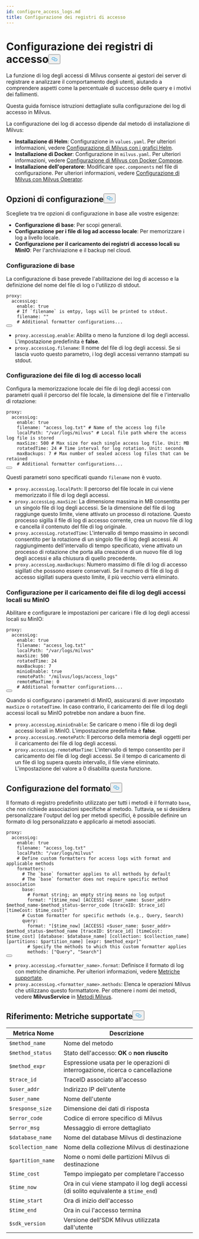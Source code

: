 ```yaml
---
id: configure_access_logs.md
title: Configurazione dei registri di accesso
---
```

<h1 id="Configure-Access-Logs" class="common-anchor-header">Configurazione dei registri di accesso<button data-href="#Configure-Access-Logs" class="anchor-icon" translate="no">
      <svg translate="no"
        aria-hidden="true"
        focusable="false"
        height="20"
        version="1.1"
        viewBox="0 0 16 16"
        width="16"
      >
        <path
          fill="#0092E4"
          fill-rule="evenodd"
          d="M4 9h1v1H4c-1.5 0-3-1.69-3-3.5S2.55 3 4 3h4c1.45 0 3 1.69 3 3.5 0 1.41-.91 2.72-2 3.25V8.59c.58-.45 1-1.27 1-2.09C10 5.22 8.98 4 8 4H4c-.98 0-2 1.22-2 2.5S3 9 4 9zm9-3h-1v1h1c1 0 2 1.22 2 2.5S13.98 12 13 12H9c-.98 0-2-1.22-2-2.5 0-.83.42-1.64 1-2.09V6.25c-1.09.53-2 1.84-2 3.25C6 11.31 7.55 13 9 13h4c1.45 0 3-1.69 3-3.5S14.5 6 13 6z"
        ></path>
      </svg>
    </button></h1><p>La funzione di log degli accessi di Milvus consente ai gestori dei server di registrare e analizzare il comportamento degli utenti, aiutando a comprendere aspetti come la percentuale di successo delle query e i motivi dei fallimenti.</p>
<p>Questa guida fornisce istruzioni dettagliate sulla configurazione dei log di accesso in Milvus.</p>
<p>La configurazione dei log di accesso dipende dal metodo di installazione di Milvus:</p>
<ul>
<li><strong>Installazione di Helm</strong>: Configurazione in <code translate="no">values.yaml</code>. Per ulteriori informazioni, vedere <a href="/docs/it/configure-helm.md">Configurazione di Milvus con i grafici Helm</a>.</li>
<li><strong>Installazione di Docker</strong>: Configurazione in <code translate="no">milvus.yaml</code>. Per ulteriori informazioni, vedere <a href="/docs/it/configure-docker.md">Configurazione di Milvus con Docker Compose</a>.</li>
<li><strong>Installazione dell'operatore</strong>: Modificare <code translate="no">spec.components</code> nel file di configurazione. Per ulteriori informazioni, vedere <a href="/docs/it/configure_operator.md">Configurazione di Milvus con Milvus Operator</a>.</li>
</ul>
<h2 id="Configuration-options" class="common-anchor-header">Opzioni di configurazione<button data-href="#Configuration-options" class="anchor-icon" translate="no">
      <svg translate="no"
        aria-hidden="true"
        focusable="false"
        height="20"
        version="1.1"
        viewBox="0 0 16 16"
        width="16"
      >
        <path
          fill="#0092E4"
          fill-rule="evenodd"
          d="M4 9h1v1H4c-1.5 0-3-1.69-3-3.5S2.55 3 4 3h4c1.45 0 3 1.69 3 3.5 0 1.41-.91 2.72-2 3.25V8.59c.58-.45 1-1.27 1-2.09C10 5.22 8.98 4 8 4H4c-.98 0-2 1.22-2 2.5S3 9 4 9zm9-3h-1v1h1c1 0 2 1.22 2 2.5S13.98 12 13 12H9c-.98 0-2-1.22-2-2.5 0-.83.42-1.64 1-2.09V6.25c-1.09.53-2 1.84-2 3.25C6 11.31 7.55 13 9 13h4c1.45 0 3-1.69 3-3.5S14.5 6 13 6z"
        ></path>
      </svg>
    </button></h2><p>Scegliete tra tre opzioni di configurazione in base alle vostre esigenze:</p>
<ul>
<li><strong>Configurazione di base</strong>: Per scopi generali.</li>
<li><strong>Configurazione per i file di log ad accesso locale</strong>: Per memorizzare i log a livello locale.</li>
<li><strong>Configurazione per il caricamento dei registri di accesso locali su MinIO</strong>: Per l'archiviazione e il backup nel cloud.</li>
</ul>
<h3 id="Base-config" class="common-anchor-header">Configurazione di base</h3><p>La configurazione di base prevede l'abilitazione dei log di accesso e la definizione del nome del file di log o l'utilizzo di stdout.</p>
<pre><code translate="no" class="language-yaml"><span class="hljs-attr">proxy:</span>
  <span class="hljs-attr">accessLog:</span>
    <span class="hljs-attr">enable:</span> <span class="hljs-literal">true</span>
    <span class="hljs-comment"># If `filename` is emtpy, logs will be printed to stdout.</span>
    <span class="hljs-attr">filename:</span> <span class="hljs-string">&quot;&quot;</span>
    <span class="hljs-comment"># Additional formatter configurations...</span>
<button class="copy-code-btn"></button></code></pre>
<ul>
<li><code translate="no">proxy.accessLog.enable</code>: Abilita o meno la funzione di log degli accessi. L'impostazione predefinita è <strong>false</strong>.</li>
<li><code translate="no">proxy.accessLog.filename</code>: Il nome del file di log degli accessi. Se si lascia vuoto questo parametro, i log degli accessi verranno stampati su stdout.</li>
</ul>
<h3 id="Config-for-local-access-log-files" class="common-anchor-header">Configurazione dei file di log di accesso locali</h3><p>Configura la memorizzazione locale dei file di log degli accessi con parametri quali il percorso del file locale, la dimensione del file e l'intervallo di rotazione:</p>
<pre><code translate="no" class="language-yaml"><span class="hljs-attr">proxy:</span>
  <span class="hljs-attr">accessLog:</span>
    <span class="hljs-attr">enable:</span> <span class="hljs-literal">true</span>
    <span class="hljs-attr">filename:</span> <span class="hljs-string">&quot;access_log.txt&quot;</span> <span class="hljs-comment"># Name of the access log file</span>
    <span class="hljs-attr">localPath:</span> <span class="hljs-string">&quot;/var/logs/milvus&quot;</span> <span class="hljs-comment"># Local file path where the access log file is stored</span>
    <span class="hljs-attr">maxSize:</span> <span class="hljs-number">500</span> <span class="hljs-comment"># Max size for each single access log file. Unit: MB</span>
    <span class="hljs-attr">rotatedTime:</span> <span class="hljs-number">24</span> <span class="hljs-comment"># Time interval for log rotation. Unit: seconds</span>
    <span class="hljs-attr">maxBackups:</span> <span class="hljs-number">7</span> <span class="hljs-comment"># Max number of sealed access log files that can be retained</span>
    <span class="hljs-comment"># Additional formatter configurations...</span>
<button class="copy-code-btn"></button></code></pre>
<p>Questi parametri sono specificati quando <code translate="no">filename</code> non è vuoto.</p>
<ul>
<li><code translate="no">proxy.accessLog.localPath</code>: Il percorso del file locale in cui viene memorizzato il file di log degli accessi.</li>
<li><code translate="no">proxy.accessLog.maxSize</code>: La dimensione massima in MB consentita per un singolo file di log degli accessi. Se la dimensione del file di log raggiunge questo limite, viene attivato un processo di rotazione. Questo processo sigilla il file di log di accesso corrente, crea un nuovo file di log e cancella il contenuto del file di log originale.</li>
<li><code translate="no">proxy.accessLog.rotatedTime</code>: L'intervallo di tempo massimo in secondi consentito per la rotazione di un singolo file di log degli accessi. Al raggiungimento dell'intervallo di tempo specificato, viene attivato un processo di rotazione che porta alla creazione di un nuovo file di log degli accessi e alla chiusura di quello precedente.</li>
<li><code translate="no">proxy.accessLog.maxBackups</code>: Numero massimo di file di log di accesso sigillati che possono essere conservati. Se il numero di file di log di accesso sigillati supera questo limite, il più vecchio verrà eliminato.</li>
</ul>
<h3 id="Config-for-uploading-local-access-log-files-to-MinIO" class="common-anchor-header">Configurazione per il caricamento dei file di log degli accessi locali su MinIO</h3><p>Abilitare e configurare le impostazioni per caricare i file di log degli accessi locali su MinIO:</p>
<pre><code translate="no" class="language-yaml"><span class="hljs-attr">proxy:</span>
  <span class="hljs-attr">accessLog:</span>
    <span class="hljs-attr">enable:</span> <span class="hljs-literal">true</span>
    <span class="hljs-attr">filename:</span> <span class="hljs-string">&quot;access_log.txt&quot;</span>
    <span class="hljs-attr">localPath:</span> <span class="hljs-string">&quot;/var/logs/milvus&quot;</span>
    <span class="hljs-attr">maxSize:</span> <span class="hljs-number">500</span>
    <span class="hljs-attr">rotatedTime:</span> <span class="hljs-number">24</span> 
    <span class="hljs-attr">maxBackups:</span> <span class="hljs-number">7</span>
    <span class="hljs-attr">minioEnable:</span> <span class="hljs-literal">true</span>
    <span class="hljs-attr">remotePath:</span> <span class="hljs-string">&quot;/milvus/logs/access_logs&quot;</span>
    <span class="hljs-attr">remoteMaxTime:</span> <span class="hljs-number">0</span>
    <span class="hljs-comment"># Additional formatter configurations...</span>
<button class="copy-code-btn"></button></code></pre>
<p>Quando si configurano i parametri di MinIO, assicurarsi di aver impostato <code translate="no">maxSize</code> o <code translate="no">rotatedTime</code>. In caso contrario, il caricamento dei file di log degli accessi locali su MinIO potrebbe non andare a buon fine.</p>
<ul>
<li><code translate="no">proxy.accessLog.minioEnable</code>: Se caricare o meno i file di log degli accessi locali in MinIO. L'impostazione predefinita è <strong>false</strong>.</li>
<li><code translate="no">proxy.accessLog.remotePath</code>: Il percorso della memoria degli oggetti per il caricamento dei file di log degli accessi.</li>
<li><code translate="no">proxy.accessLog.remoteMaxTime</code>: L'intervallo di tempo consentito per il caricamento dei file di log degli accessi. Se il tempo di caricamento di un file di log supera questo intervallo, il file viene eliminato. L'impostazione del valore a 0 disabilita questa funzione.</li>
</ul>
<h2 id="Formatter-config" class="common-anchor-header">Configurazione del formato<button data-href="#Formatter-config" class="anchor-icon" translate="no">
      <svg translate="no"
        aria-hidden="true"
        focusable="false"
        height="20"
        version="1.1"
        viewBox="0 0 16 16"
        width="16"
      >
        <path
          fill="#0092E4"
          fill-rule="evenodd"
          d="M4 9h1v1H4c-1.5 0-3-1.69-3-3.5S2.55 3 4 3h4c1.45 0 3 1.69 3 3.5 0 1.41-.91 2.72-2 3.25V8.59c.58-.45 1-1.27 1-2.09C10 5.22 8.98 4 8 4H4c-.98 0-2 1.22-2 2.5S3 9 4 9zm9-3h-1v1h1c1 0 2 1.22 2 2.5S13.98 12 13 12H9c-.98 0-2-1.22-2-2.5 0-.83.42-1.64 1-2.09V6.25c-1.09.53-2 1.84-2 3.25C6 11.31 7.55 13 9 13h4c1.45 0 3-1.69 3-3.5S14.5 6 13 6z"
        ></path>
      </svg>
    </button></h2><p>Il formato di registro predefinito utilizzato per tutti i metodi è il formato <code translate="no">base</code>, che non richiede associazioni specifiche al metodo. Tuttavia, se si desidera personalizzare l'output del log per metodi specifici, è possibile definire un formato di log personalizzato e applicarlo ai metodi associati.</p>
<pre><code translate="no" class="language-yaml"><span class="hljs-attr">proxy:</span>
  <span class="hljs-attr">accessLog:</span>
    <span class="hljs-attr">enable:</span> <span class="hljs-literal">true</span>
    <span class="hljs-attr">filename:</span> <span class="hljs-string">&quot;access_log.txt&quot;</span>
    <span class="hljs-attr">localPath:</span> <span class="hljs-string">&quot;/var/logs/milvus&quot;</span>
    <span class="hljs-comment"># Define custom formatters for access logs with format and applicable methods</span>
    <span class="hljs-attr">formatters:</span>
      <span class="hljs-comment"># The `base` formatter applies to all methods by default</span>
      <span class="hljs-comment"># The `base` formatter does not require specific method association</span>
      <span class="hljs-attr">base:</span> 
        <span class="hljs-comment"># Format string; an empty string means no log output</span>
        <span class="hljs-attr">format:</span> <span class="hljs-string">&quot;[$time_now] [ACCESS] &lt;$user_name: $user_addr&gt; $method_name-$method_status-$error_code [traceID: $trace_id] [timeCost: $time_cost]&quot;</span>
      <span class="hljs-comment"># Custom formatter for specific methods (e.g., Query, Search)</span>
      <span class="hljs-attr">query:</span> 
        <span class="hljs-attr">format:</span> <span class="hljs-string">&quot;[$time_now] [ACCESS] &lt;$user_name: $user_addr&gt; $method_status-$method_name [traceID: $trace_id] [timeCost: $time_cost] [database: $database_name] [collection: $collection_name] [partitions: $partition_name] [expr: $method_expr]&quot;</span>
        <span class="hljs-comment"># Specify the methods to which this custom formatter applies</span>
        <span class="hljs-attr">methods:</span> [<span class="hljs-string">&quot;Query&quot;</span>, <span class="hljs-string">&quot;Search&quot;</span>]
<button class="copy-code-btn"></button></code></pre>
<ul>
<li><code translate="no">proxy.accessLog.&lt;formatter_name&gt;.format</code>: Definisce il formato di log con metriche dinamiche. Per ulteriori informazioni, vedere <a href="#reference-supported-metrics">Metriche supportate</a>.</li>
<li><code translate="no">proxy.accessLog.&lt;formatter_name&gt;.methods</code>: Elenca le operazioni Milvus che utilizzano questo formattatore. Per ottenere i nomi dei metodi, vedere <strong>MilvusService</strong> in <a href="https://github.com/milvus-io/milvus-proto/blob/master/proto/milvus.proto">Metodi Milvus</a>.</li>
</ul>
<h2 id="Reference-Supported-metrics" class="common-anchor-header">Riferimento: Metriche supportate<button data-href="#Reference-Supported-metrics" class="anchor-icon" translate="no">
      <svg translate="no"
        aria-hidden="true"
        focusable="false"
        height="20"
        version="1.1"
        viewBox="0 0 16 16"
        width="16"
      >
        <path
          fill="#0092E4"
          fill-rule="evenodd"
          d="M4 9h1v1H4c-1.5 0-3-1.69-3-3.5S2.55 3 4 3h4c1.45 0 3 1.69 3 3.5 0 1.41-.91 2.72-2 3.25V8.59c.58-.45 1-1.27 1-2.09C10 5.22 8.98 4 8 4H4c-.98 0-2 1.22-2 2.5S3 9 4 9zm9-3h-1v1h1c1 0 2 1.22 2 2.5S13.98 12 13 12H9c-.98 0-2-1.22-2-2.5 0-.83.42-1.64 1-2.09V6.25c-1.09.53-2 1.84-2 3.25C6 11.31 7.55 13 9 13h4c1.45 0 3-1.69 3-3.5S14.5 6 13 6z"
        ></path>
      </svg>
    </button></h2><table>
<thead>
<tr><th>Metrica Nome</th><th>Descrizione</th></tr>
</thead>
<tbody>
<tr><td><code translate="no">$method_name</code></td><td>Nome del metodo</td></tr>
<tr><td><code translate="no">$method_status</code></td><td>Stato dell'accesso: <strong>OK</strong> o <strong>non riuscito</strong></td></tr>
<tr><td><code translate="no">$method_expr</code></td><td>Espressione usata per le operazioni di interrogazione, ricerca o cancellazione</td></tr>
<tr><td><code translate="no">$trace_id</code></td><td>TraceID associato all'accesso</td></tr>
<tr><td><code translate="no">$user_addr</code></td><td>Indirizzo IP dell'utente</td></tr>
<tr><td><code translate="no">$user_name</code></td><td>Nome dell'utente</td></tr>
<tr><td><code translate="no">$response_size</code></td><td>Dimensione dei dati di risposta</td></tr>
<tr><td><code translate="no">$error_code</code></td><td>Codice di errore specifico di Milvus</td></tr>
<tr><td><code translate="no">$error_msg</code></td><td>Messaggio di errore dettagliato</td></tr>
<tr><td><code translate="no">$database_name</code></td><td>Nome del database Milvus di destinazione</td></tr>
<tr><td><code translate="no">$collection_name</code></td><td>Nome della collezione Milvus di destinazione</td></tr>
<tr><td><code translate="no">$partition_name</code></td><td>Nome o nomi delle partizioni Milvus di destinazione</td></tr>
<tr><td><code translate="no">$time_cost</code></td><td>Tempo impiegato per completare l'accesso</td></tr>
<tr><td><code translate="no">$time_now</code></td><td>Ora in cui viene stampato il log degli accessi (di solito equivalente a <code translate="no">$time_end</code>)</td></tr>
<tr><td><code translate="no">$time_start</code></td><td>Ora di inizio dell'accesso</td></tr>
<tr><td><code translate="no">$time_end</code></td><td>Ora in cui l'accesso termina</td></tr>
<tr><td><code translate="no">$sdk_version</code></td><td>Versione dell'SDK Milvus utilizzata dall'utente</td></tr>
</tbody>
</table>
